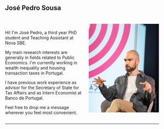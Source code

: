 José Pedro Sousa
---

<div style="display: flex; align-items: center; justify-content: space-between; margin-top: 20px;">
  
  <!-- Left column: text -->
  <div style="flex: 1; padding-right: 20px;">
    <h1></h1>
    <p>Hi! I'm José Pedro, a third year PhD student and Teaching Assistant at Nova SBE.</p>
    <p>My main research interests are generally in fields related to Public Economics. I'm currently working in wealth inequality and housing transaction taxes in Portugal.</p>
    <p>I have previous work experience as advisor for the Secretary of State for Tax Affairs and as Intern Economist at Banco de Portugal.</p>
    <p>Feel free to drop me a message wherever you feel most convenient.</p>
  </div>
  
  <!-- Right column: photo -->
  <div>
    <img src="/assets/img/IMG_4059.jpeg" width="230" alt="José Pedro Sousa">
  </div>
</div>

---

